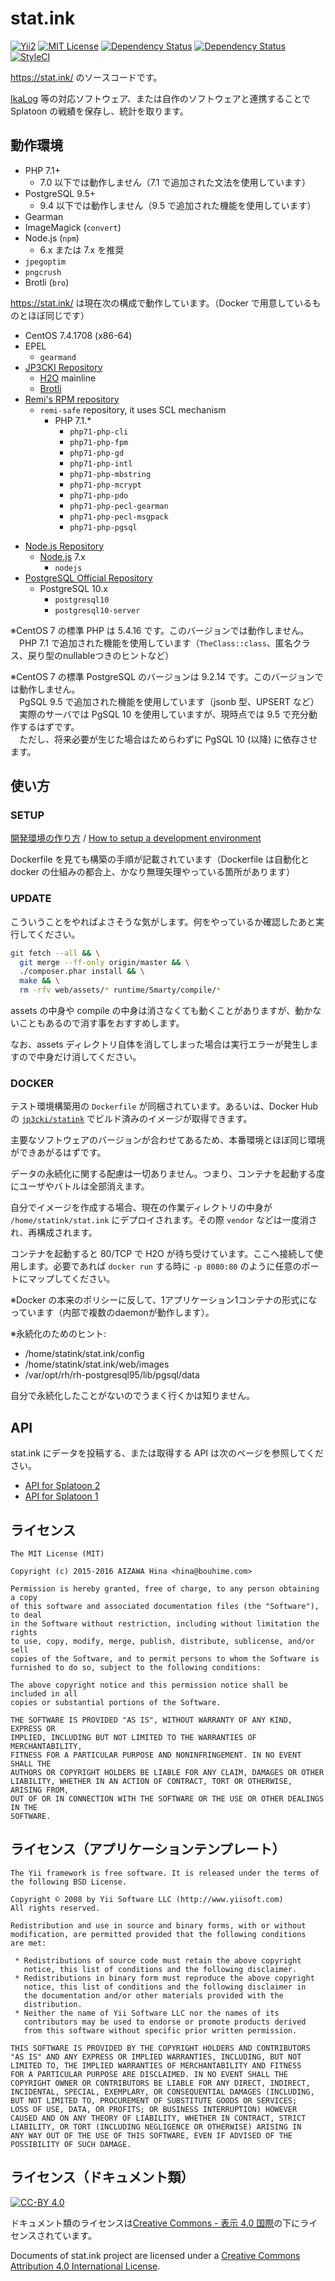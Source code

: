 stat.ink
========

[![Yii2](https://img.shields.io/badge/Powered_by-Yii_Framework-green.svg?style=flat)](http://www.yiiframework.com/)
[![MIT License](https://img.shields.io/github/license/fetus-hina/stat.ink.svg)](https://github.com/fetus-hina/stat.ink/blob/master/LICENSE)
[![Dependency Status](https://www.versioneye.com/user/projects/56167010a19334001e000337/badge.svg?style=flat)](https://www.versioneye.com/user/projects/56167010a19334001e000337)
[![Dependency Status](https://www.versioneye.com/user/projects/5616700aa1933400190005db/badge.svg?style=flat)](https://www.versioneye.com/user/projects/5616700aa1933400190005db)
[![StyleCI](https://styleci.io/repos/42917467/shield?branch=master)](https://styleci.io/repos/42917467)

https://stat.ink/ のソースコードです。

[IkaLog](https://github.com/hasegaw/IkaLog) 等の対応ソフトウェア、または自作のソフトウェアと連携することで Splatoon の戦績を保存し、統計を取ります。


動作環境
--------

* PHP 7.1+
    - 7.0 以下では動作しません（7.1 で追加された文法を使用しています）
* PostgreSQL 9.5+
    - 9.4 以下では動作しません（9.5 で追加された機能を使用しています）
* Gearman
* ImageMagick (`convert`)
* Node.js (`npm`)
    - 6.x または 7.x を推奨
* `jpegoptim`
* `pngcrush`
* Brotli (`bro`)

https://stat.ink/ は現在次の構成で動作しています。（Docker で用意しているものとほぼ同じです）

- CentOS 7.4.1708 (x86-64)
- EPEL
  - `gearmand`
- [JP3CKI Repository](https://rpm.fetus.jp/)
  - [H2O](https://h2o.examp1e.net/) mainline
  - [Brotli](https://github.com/google/brotli)
- [Remi's RPM repository](http://rpms.famillecollet.com/)
  - `remi-safe` repository, it uses SCL mechanism
      - PHP 7.1.*
          - `php71-php-cli`
          - `php71-php-fpm`
          - `php71-php-gd`
          - `php71-php-intl`
          - `php71-php-mbstring`
          - `php71-php-mcrypt`
          - `php71-php-pdo`
          - `php71-php-pecl-gearman`
          - `php71-php-pecl-msgpack`
          - `php71-php-pgsql`
* [Node.js Repository](https://nodejs.org/en/download/package-manager/#enterprise-linux-and-fedora)
    - [Node.js](https://nodejs.org/) 7.x
        - `nodejs`
* [PostgreSQL Official Repository](https://www.postgresql.org/download/linux/redhat/)
    - PostgreSQL 10.x
      - `postgresql10`
      - `postgresql10-server`

※CentOS 7 の標準 PHP は 5.4.16 です。このバージョンでは動作しません。<br>
　PHP 7.1 で追加された機能を使用しています（`TheClass::class`、匿名クラス、戻り型のnullableつきのヒントなど）

※CentOS 7 の標準 PostgreSQL のバージョンは 9.2.14 です。このバージョンでは動作しません。<br>
　PgSQL 9.5 で追加された機能を使用しています（jsonb 型、UPSERT など）<br>
　実際のサーバでは PgSQL 10 を使用していますが、現時点では 9.5 で充分動作するはずです。<br>
　ただし、将来必要が生じた場合はためらわずに PgSQL 10 (以降) に依存させます。

使い方
------

### SETUP ###

[開発環境の作り方](https://github.com/fetus-hina/stat.ink/wiki/%E9%96%8B%E7%99%BA%E7%92%B0%E5%A2%83%E3%81%AE%E3%82%BB%E3%83%83%E3%83%88%E3%82%A2%E3%83%83%E3%83%97) /
[How to setup a development environment](https://github.com/fetus-hina/stat.ink/wiki/How-to-setup-a-development-environment)

Dockerfile を見ても構築の手順が記載されています（Dockerfile は自動化と docker の仕組みの都合上、かなり無理矢理やっている箇所があります）


### UPDATE ###

こういうことをやればよさそうな気がします。何をやっているか確認したあと実行してください。

```sh
git fetch --all && \
  git merge --ff-only origin/master && \
  ./composer.phar install && \
  make && \
  rm -rfv web/assets/* runtime/Smarty/compile/*
```

assets の中身や compile の中身は消さなくても動くことがありますが、動かないこともあるので消す事をおすすめします。

なお、assets ディレクトリ自体を消してしまった場合は実行エラーが発生しますので中身だけ消してください。


### DOCKER ###

テスト環境構築用の `Dockerfile` が同梱されています。あるいは、Docker Hub の [`jp3cki/statink`](https://hub.docker.com/r/jp3cki/statink/) でビルド済みのイメージが取得できます。

主要なソフトウェアのバージョンが合わせてあるため、本番環境とほぼ同じ環境ができあがるはずです。

データの永続化に関する配慮は一切ありません。つまり、コンテナを起動する度にユーザやバトルは全部消えます。

自分でイメージを作成する場合、現在の作業ディレクトリの中身が `/home/statink/stat.ink` にデプロイされます。その際 `vendor` などは一度消され、再構成されます。

コンテナを起動すると 80/TCP で H2O が待ち受けています。ここへ接続して使用します。必要であれば `docker run` する時に `-p 8080:80` のように任意のポートにマップしてください。


※Docker の本来のポリシーに反して、1アプリケーション1コンテナの形式になっています（内部で複数のdaemonが動作します）。

※永続化のためのヒント:

  - /home/statink/stat.ink/config
  - /home/statink/stat.ink/web/images
  - /var/opt/rh/rh-postgresql95/lib/pgsql/data

自分で永続化したことがないのでうまく行くかは知りません。


API
---

stat.ink にデータを投稿する、または取得する API は次のページを参照してください。

- [API for Splatoon 2](https://github.com/fetus-hina/stat.ink/blob/master/doc/api-2/)
- [API for Splatoon 1](https://github.com/fetus-hina/stat.ink/blob/master/API.md)


ライセンス
----------

```
The MIT License (MIT)

Copyright (c) 2015-2016 AIZAWA Hina <hina@bouhime.com>

Permission is hereby granted, free of charge, to any person obtaining a copy
of this software and associated documentation files (the "Software"), to deal
in the Software without restriction, including without limitation the rights
to use, copy, modify, merge, publish, distribute, sublicense, and/or sell
copies of the Software, and to permit persons to whom the Software is
furnished to do so, subject to the following conditions:

The above copyright notice and this permission notice shall be included in all
copies or substantial portions of the Software.

THE SOFTWARE IS PROVIDED "AS IS", WITHOUT WARRANTY OF ANY KIND, EXPRESS OR
IMPLIED, INCLUDING BUT NOT LIMITED TO THE WARRANTIES OF MERCHANTABILITY,
FITNESS FOR A PARTICULAR PURPOSE AND NONINFRINGEMENT. IN NO EVENT SHALL THE
AUTHORS OR COPYRIGHT HOLDERS BE LIABLE FOR ANY CLAIM, DAMAGES OR OTHER
LIABILITY, WHETHER IN AN ACTION OF CONTRACT, TORT OR OTHERWISE, ARISING FROM,
OUT OF OR IN CONNECTION WITH THE SOFTWARE OR THE USE OR OTHER DEALINGS IN THE
SOFTWARE.
```

ライセンス（アプリケーションテンプレート）
------------------------------------------

```
The Yii framework is free software. It is released under the terms of
the following BSD License.

Copyright © 2008 by Yii Software LLC (http://www.yiisoft.com)
All rights reserved.

Redistribution and use in source and binary forms, with or without
modification, are permitted provided that the following conditions
are met:

 * Redistributions of source code must retain the above copyright
   notice, this list of conditions and the following disclaimer.
 * Redistributions in binary form must reproduce the above copyright
   notice, this list of conditions and the following disclaimer in
   the documentation and/or other materials provided with the
   distribution.
 * Neither the name of Yii Software LLC nor the names of its
   contributors may be used to endorse or promote products derived
   from this software without specific prior written permission.

THIS SOFTWARE IS PROVIDED BY THE COPYRIGHT HOLDERS AND CONTRIBUTORS
"AS IS" AND ANY EXPRESS OR IMPLIED WARRANTIES, INCLUDING, BUT NOT
LIMITED TO, THE IMPLIED WARRANTIES OF MERCHANTABILITY AND FITNESS
FOR A PARTICULAR PURPOSE ARE DISCLAIMED. IN NO EVENT SHALL THE
COPYRIGHT OWNER OR CONTRIBUTORS BE LIABLE FOR ANY DIRECT, INDIRECT,
INCIDENTAL, SPECIAL, EXEMPLARY, OR CONSEQUENTIAL DAMAGES (INCLUDING,
BUT NOT LIMITED TO, PROCUREMENT OF SUBSTITUTE GOODS OR SERVICES;
LOSS OF USE, DATA, OR PROFITS; OR BUSINESS INTERRUPTION) HOWEVER
CAUSED AND ON ANY THEORY OF LIABILITY, WHETHER IN CONTRACT, STRICT
LIABILITY, OR TORT (INCLUDING NEGLIGENCE OR OTHERWISE) ARISING IN
ANY WAY OUT OF THE USE OF THIS SOFTWARE, EVEN IF ADVISED OF THE
POSSIBILITY OF SUCH DAMAGE.
```

ライセンス（ドキュメント類）
----------------------------

[![CC-BY 4.0](https://stat.ink/static-assets/cc/cc-by.svg)](http://creativecommons.org/licenses/by/4.0/deed.ja)

ドキュメント類のライセンスは[Creative Commons - 表示 4.0 国際](http://creativecommons.org/licenses/by/4.0/deed.ja)の下にライセンスされています。

Documents of stat.ink project are licensed under a [Creative Commons Attribution 4.0 International License](http://creativecommons.org/licenses/by/4.0/deed.en).
